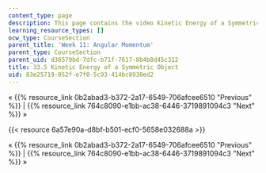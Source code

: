 ```yaml
---
content_type: page
description: This page contains the video Kinetic Energy of a Symmetric Object.
learning_resource_types: []
ocw_type: CourseSection
parent_title: 'Week 11: Angular Momentum'
parent_type: CourseSection
parent_uid: d36579bd-7dfc-b71f-7617-8b4b8d45c312
title: 33.5 Kinetic Energy of a Symmetric Object
uid: 83e25719-052f-e7f0-5c93-414bc8930ed2
---
```


« {{% resource_link 0b2abad3-b372-2a17-6549-706afcee6510 "Previous" %}} | {{% resource_link 764c8090-e1bb-ac38-6446-3719891094c3 "Next" %}} »

{{< resource 6a57e90a-d8bf-b501-ecf0-5658e032688a >}}

« {{% resource_link 0b2abad3-b372-2a17-6549-706afcee6510 "Previous" %}} | {{% resource_link 764c8090-e1bb-ac38-6446-3719891094c3 "Next" %}} »